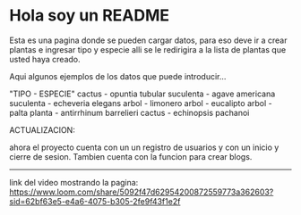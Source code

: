 # Hola soy un README

Esta es una pagina donde se pueden cargar datos, para eso deve ir a crear plantas e ingresar tipo y especie
alli se le redirigira a la lista de plantas que usted haya creado.

Aqui algunos ejemplos de los datos que puede introducir...

"TIPO - ESPECIE"
cactus - opuntia tubular
suculenta - agave americana
suculenta - echeveria elegans
arbol - limonero
arbol - eucalipto
arbol - palta
planta - antirrhinum barrelieri
cactus - echinopsis pachanoi

ACTUALIZACION:

ahora el proyecto cuenta con un un registro de usuarios y con un inicio y cierre de sesion.
Tambien cuenta con la funcion para crear blogs.

-------------------------------
link del video mostrando la pagina:
https://www.loom.com/share/5092f47d62954200872559773a362603?sid=62bf63e5-e4a6-4075-b305-2fe9f43f1e2f
